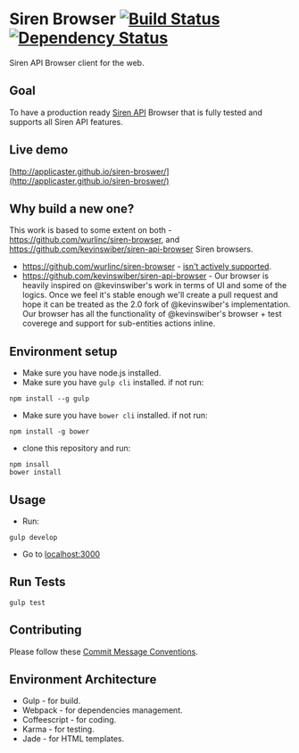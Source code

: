 # Siren Browser [![Build Status](https://travis-ci.org/applicaster/siren-broswer.svg?branch=master)](https://travis-ci.org/applicaster/siren-broswer) [![Dependency Status](https://david-dm.org/applicaster/siren-broswer.svg)](https://david-dm.org/applicaster/siren-broswer)

Siren API Browser client for the web.


## Goal
To have a production ready [Siren API](https://github.com/kevinswiber/siren) Browser that is fully tested and supports all Siren API features.


## Live demo

[http://applicaster.github.io/siren-broswer/](http://applicaster.github.io/siren-broswer/)

## Why build a new one?

This work is based to some extent on both - https://github.com/wurlinc/siren-browser, and https://github.com/kevinswiber/siren-api-browser Siren browsers.

* https://github.com/wurlinc/siren-browser - [isn't actively supported](https://github.com/wurlinc/siren-browser/issues/4).
* https://github.com/kevinswiber/siren-api-browser - Our browser is heavily inspired on @kevinswiber's work in terms of UI and some of the logics. Once we feel it's stable enough we'll create a pull request and hope it can be treated as the 2.0 fork of @kevinswiber's implementation. Our browser has all the functionality of @kevinswiber's browser + test coverege and support for sub-entities actions inline.

## Environment setup
* Make sure you have node.js installed.
* Make sure you have `gulp cli` installed. if not run:
```
npm install --g gulp
```
* Make sure you have `bower cli` installed. if not run:
```
npm install -g bower
```
* clone this repository and run:
```
npm insall
bower install

```


## Usage
* Run:
```
gulp develop
```
* Go to [localhost:3000](http://localhost:3000/)

## Run Tests
```
gulp test
```

## Contributing
Please follow these [Commit Message Conventions](https://github.com/camunda/camunda.org/blob/master/COMMIT_MESSAGES.md).


## Environment Architecture
* Gulp - for build.
* Webpack - for dependencies management.
* Coffeescript - for coding.
* Karma - for testing.
* Jade - for HTML templates.
